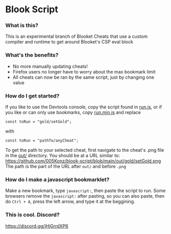 # Blook Script

### What is this?
This is an experimental branch of Blooket Cheats that use a custom compiler and runtime to get around Blooket's CSP eval block

### What's the benefits?
* No more manually updating cheats!
* Firefox users no longer have to worry about the max bookmark limit
* All cheats can now be ran by the same script, just by changing one value

### How do I get started?
If you like to use the Devtools console, copy the script found in [run.js](/run.js), or if you like or can only use bookmarks, copy [run.min.js](/run.min.js) and replace
```
const toRun = "gold/setGold";
```
with
```
const toRun = "pathTo/anyCheat";
```
To get the path to your selected cheat, first navigate to the cheat's .png file in the [out/](out/) directory. You should be at a URL similar to: https://github.com/005Konz/blook-script/blob/main/out/gold/setGold.png
The path is the part of the URL after `out/` and before `.png`

### How do I make a javascript bookmarklet?
Make a new bookmark, type `javascript:`, then paste the script to run.
Some browsers remove the `javascript:` after pasting, so you can also paste, then do `Ctrl + A`, press the left arrow, and type it at the beggining.

### This is cool. Discord?
https://discord.gg/jHjGrrdXP6